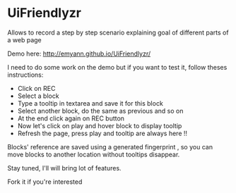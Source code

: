 UiFriendlyzr
============

Allows to record a step by step scenario explaining goal of different parts of a web page

Demo here: http://emyann.github.io/UiFriendlyzr/

I need to do some work on the demo but if you want to test it, follow theses instructions:
- Click on REC
- Select a block
- Type a tooltip in textarea and save it for this block
- Select another block, do the same as previous and so on
- At the end click again on REC button
- Now let's click on play and hover block to display tooltip
- Refresh the page, press play and tooltip are always here !!

Blocks' reference are saved using a generated fingerprint , so you can move blocks to another location without tooltips disappear.

Stay tuned, I'll will bring lot of features.

Fork it if you're interested
